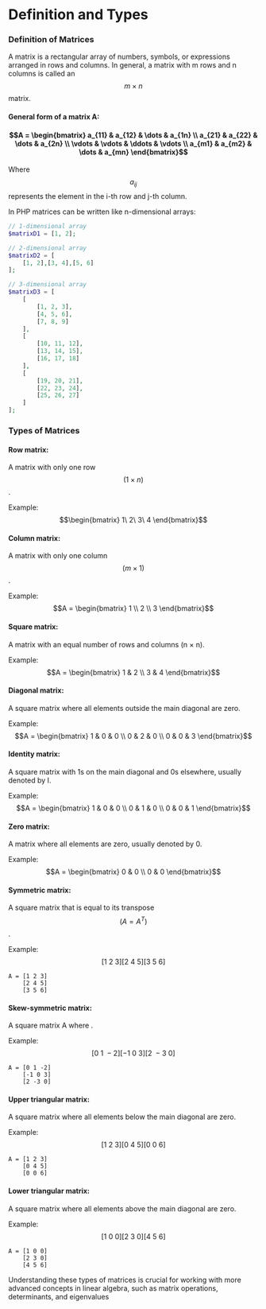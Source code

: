 # Definition and Types

### Definition of Matrices

A matrix is a rectangular array of numbers, symbols, or expressions arranged in rows and columns. In general, a matrix with m rows and n columns is called an $$m × n$$ matrix.

#### General form of a matrix A:

#### &#x20;$$A = \begin{bmatrix} a_{11} & a_{12} & \dots & a_{1n} \\ a_{21} & a_{22} & \dots & a_{2n} \\ \vdots & \vdots & \ddots & \vdots \\ a_{m1} & a_{m2} & \dots & a_{mn} \end{bmatrix}$$

Where $$a_{ij}$$ represents the element in the i-th row and j-th column.

In PHP  matrices can be written like n-dimensional arrays:

```php
// 1-dimensional array
$matrixD1 = [1, 2];

// 2-dimensional array
$matrixD2 = [
    [1, 2],[3, 4],[5, 6]
];

// 3-dimensional array
$matrixD3 = [
    [
        [1, 2, 3],
        [4, 5, 6],
        [7, 8, 9]
    ],
    [
        [10, 11, 12],
        [13, 14, 15],
        [16, 17, 18]
    ],
    [
        [19, 20, 21],
        [22, 23, 24],
        [25, 26, 27]
    ]
];
```

### Types of Matrices

#### Row matrix:

A matrix with only one row $$(1 × n)$$.&#x20;

Example: $$\begin{bmatrix} 1\ 2\ 3\ 4 \end{bmatrix}$$

#### Column matrix: &#x20;

A matrix with only one column $$(m × 1)$$.&#x20;

Example: $$A = \begin{bmatrix} 1 \\ 2 \\ 3 \end{bmatrix}$$

#### Square matrix:&#x20;

A matrix with an equal number of rows and columns (n × n).&#x20;

Example: $$A = \begin{bmatrix} 1 & 2 \\ 3 & 4 \end{bmatrix}$$

#### Diagonal matrix:&#x20;

A square matrix where all elements outside the main diagonal are zero.&#x20;

Example: $$A = \begin{bmatrix} 1 & 0 & 0 \\ 0 & 2 & 0 \\ 0 & 0 & 3 \end{bmatrix}$$

#### Identity matrix:&#x20;

A square matrix with 1s on the main diagonal and 0s elsewhere, usually denoted by I.&#x20;

Example: $$A = \begin{bmatrix} 1 & 0 & 0 \\ 0 & 1 & 0 \\ 0 & 0 & 1 \end{bmatrix}$$

#### Zero matrix:&#x20;

A matrix where all elements are zero, usually denoted by 0.&#x20;

Example: $$A = \begin{bmatrix} 0 & 0 \\ 0 & 0 \end{bmatrix}$$

#### Symmetric matrix:&#x20;

A square matrix that is equal to its transpose $$(A = A^T)$$.&#x20;

Example: $$[1\ 2\ 3] [2\ 4\ 5] [3\ 5\ 6]$$

```
A = [1 2 3]
    [2 4 5]
    [3 5 6]
```

#### Skew-symmetric matrix:&#x20;

A square matrix A where .&#x20;

Example: $$[0\ 1\ -2] [-1\ 0\ 3] [2\ -3\ 0]$$

```
A = [0 1 -2]
    [-1 0 3]
    [2 -3 0]
```

#### Upper triangular matrix:&#x20;

A square matrix where all elements below the main diagonal are zero.&#x20;

Example: $$[1\ 2\ 3] [0\ 4\ 5] [0\ 0\ 6]$$

```
A = [1 2 3]
    [0 4 5]
    [0 0 6]
```

#### Lower triangular matrix:&#x20;

A square matrix where all elements above the main diagonal are zero.&#x20;

Example: $$[1\ 0\ 0] [2\ 3\ 0] [4\ 5\ 6]$$

```
A = [1 0 0]
    [2 3 0]
    [4 5 6]
```

Understanding these types of matrices is crucial for working with more advanced concepts in linear algebra, such as matrix operations, determinants, and eigenvalues
